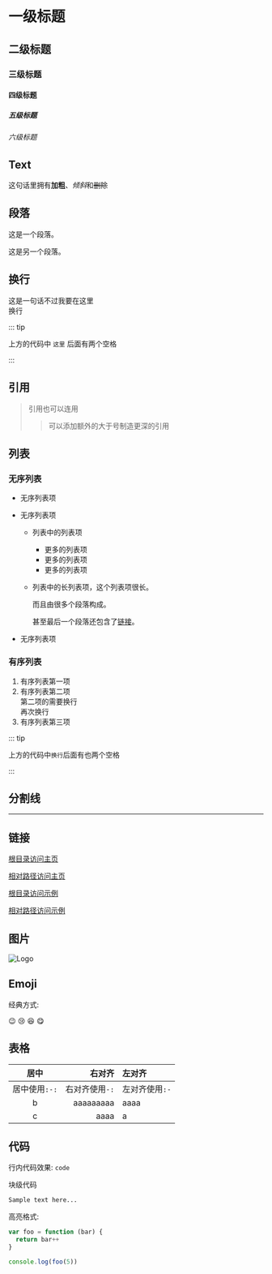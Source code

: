 # 一级标题

## 二级标题

### 三级标题

#### 四级标题

##### 五级标题

###### 六级标题

## Text

这句话里拥有**加粗**、*倾斜*和~~删除~~

## 段落

这是一个段落。

这是另一个段落。

## 换行

这是一句话不过我要在这里  
换行

::: tip

上方的代码中 `这里` 后面有两个空格

:::

## 引用

> 引用也可以连用
>
> > 可以添加额外的大于号制造更深的引用

## 列表

### 无序列表

- 无序列表项
- 无序列表项

  - 列表中的列表项
    - 更多的列表项
    - 更多的列表项
    - 更多的列表项
  - 列表中的长列表项，这个列表项很长。

    而且由很多个段落构成。

    甚至最后一个段落还包含了[链接](#链接)。

- 无序列表项

### 有序列表

1. 有序列表第一项
1. 有序列表第二项  
   第二项的需要换行  
   再次换行
1. 有序列表第三项

::: tip

上方的代码中`换行`后面有也两个空格

:::

## 分割线

---

## 链接

[根目录访问主页](/v2/)

[相对路径访问主页](../../README.md)

[根目录访问示例](/v2/demo)

[相对路径访问示例](../../demo.md)

## 图片

![Logo](/logo.png)

## Emoji

经典方式:

:wink: :cry: :laughing: :yum:

## 表格

|     居中      |         右对齐 | 左对齐         |
| :-----------: | -------------: | :------------- |
| 居中使用`:-:` | 右对齐使用`-:` | 左对齐使用`:-` |
|       b       |      aaaaaaaaa | aaaa           |
|       c       |           aaaa | a              |

## 代码

行内代码效果: `code`

块级代码

```md
Sample text here...
```

高亮格式:

```js
var foo = function (bar) {
  return bar++
}

console.log(foo(5))
```
